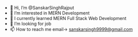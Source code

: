 - 👋 Hi, I’m @SanskarSinghRajput
- 👀 I’m interested in MERN Development
- 🌱 I currently learned MERN Full Stack Web Development
- 💞️ I’m looking for job 
- 📫 How to reach me email-> sanskarsingh9999@gmail.com

<!---
SanskarSinghRajput/SanskarSinghRajput is a ✨ special ✨ repository because its `README.md` (this file) appears on your GitHub profile.
You can click the Preview link to take a look at your changes.
--->
